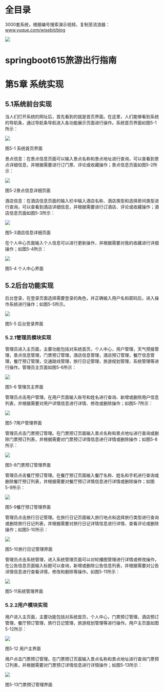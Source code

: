 # 全目录

3000套系统，根据编号搜索演示视频，复制至流浪器：www.yuque.com/wisebit/blog


![](https://bitwise.oss-cn-heyuan.aliyuncs.com/2024/11/06/qq_wechat.png)
# springboot615旅游出行指南
# 第5章 系统实现
## 5.1系统前台实现
当人们打开系统的网址后，首先看到的就是首页界面。在这里，人们能够看到系统的导航条，通过导航条导航进入各功能展示页面进行操作。系统首页界面如图5-1所示：

![](/md/blog.015.png)

图5-1 系统首页界面

景点信息：在景点信息页面可以输入景点名称和景点地址进行查询，可以查看到景点详细信息，并根据需要进行订门票、评论或收藏操作；景点信息页面如图5-2所示：

![](/md/blog.016.png)

图5-2景点信息详细页面

酒店信息：在酒店信息页面的输入栏中输入酒店名称、酒店类型和选择房间类型进行查询，可以查看到酒店详细信息，并根据需要进行订酒店、评论或收藏操作；酒店信息页面如图5-3所示：

![](/md/blog.017.png)

图5-3酒店信息详细页面

在个人中心页面输入个人信息可以进行更新操作，并根据需要对我的收藏进行详细操作；如图5-4所示：

![](/md/blog.018.png)

图5-4 个人中心界面

## 5.2后台功能实现
后台登录，在登录页面选择需要登录的角色，并正确输入用户名和密码后，进入操作系统进行操作；如图5-5所示。 

![](/md/blog.019.png)

图5-5 后台登录界面
### 5.2.1管理员模块实现
管理员进入主页面，主要功能包括对系统首页，个人中心，用户管理，天气预报管理，景点信息管理，门票预订管理，酒店信息管理，酒店预订管理，餐厅信息管理，餐厅预订管理，交通路线管理，旅行日记管理，旅游规划管理，系统管理等进行操作。管理员主页面如图5-6所示：

![](/md/blog.020.png)

图5-6 管理员主界面

管理员点击用户管理。在用户页面输入账号和姓名进行查询、新增或删除用户信息列表，并根据需要对用户详情信息进行详情、修改或删除操作；如图5-7所示：

![](/md/blog.021.png)

图5-7用户管理界面

管理员点击门票预订管理。在门票预订页面输入景点名称和景点地址进行查询或删除门票预订列表，并根据需要对门票预订详情信息进行详情或删除操作；如图5-8所示：

![](/md/blog.022.png)

图5-8门票预订管理界面

管理员点击餐厅预订管理。在餐厅预订页面输入餐厅名称、姓名和手机进行查询或删除餐厅预订列表，并根据需要对餐厅预订详情信息进行详情或删除操作；如图5-9所示：

![](/md/blog.023.png)

图5-9餐厅预订管理界面

管理员点击旅行日记管理。在旅行日记页面输入旅行地点和选择旅行类型进行查询或删除旅行日记列表，并根据需要对旅行日记详情信息进行详情、查看评论或删除操作；如图5-10所示：

![](/md/blog.024.png)

图5-10旅行日记管理界面

管理员点击系统管理，进入系统管理页面可以对轮播图管理进行详情或修改操作，在公告信息页面输入标题可以查询，新增或删除公告信息列表，并根据需要对公告详情信息进行查看详情，修改和删除等操作。如图5-11所示：

![](/md/blog.025.png)

图5-11系统管理界面

### 5.2.2用户模块实现
用户进入主页面，主要功能包括对系统首页，个人中心，门票预订管理，酒店预订管理，餐厅预订管理，旅行日记管理，旅游规划管理等进行操作。用户主页面如图5-12所示：

![](/md/blog.026.png)

图5-12 用户主界面

用户点击门票预订管理。在门票预订页面输入景点名称和景点地址进行查询门票预订列表，并根据需要对门票预订详情信息进行详情操作；如图5-13所示：

![](/md/blog.027.png)

图5-13门票预订管理界面













